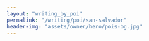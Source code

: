 ```yaml
---
layout: "writing_by_poi"
permalink: "/writing/poi/san-salvador"
header-img: "assets/owner/hero/pois-bg.jpg"
---
```

